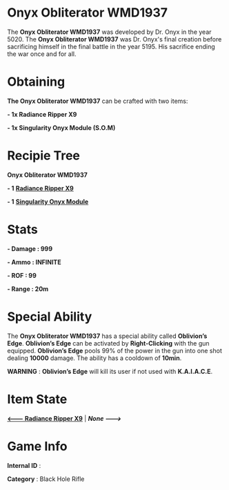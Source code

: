 # Onyx Obliterator WMD1937

The **Onyx Obliterator WMD1937** was developed by Dr. Onyx in the year 5020. The **Onyx Obliterator WMD1937** was Dr. Onyx's final creation before sacrificing himself in the final battle in the year 5195. His sacrifice ending the war once and for all.

# Obtaining

**The Onyx Obliterator WMD1937** can be crafted with two items: 

**- 1x Radiance Ripper X9**

**- 1x Singularity Onyx Module (S.O.M)**

# Recipie Tree

**Onyx Obliterator WMD1937**

**- 1** [**Radiance Ripper X9**]()

**- 1** [**Singularity Onyx Module**](https://github.com/AlphaMC0/Lone-Martian/blob/main/Upgrade%20Modules/Singularity%20Onyx%20Module%20(S.O.M).md)

# Stats

**- Damage : 999**

**- Ammo : INFINITE**

**- ROF : 99**

**- Range : 20m**

# Special Ability

The **Onyx Obliterator WMD1937** has a special ability called **Oblivion’s Edge**. **Oblivion’s Edge** can be activated by **Right-Clicking** with the gun equipped. **Oblivion’s Edge** pools 99% of the power in the gun into one shot dealing **10000** damage. The ability has a cooldown of **10min**.

**WARNING** : **Oblivion’s Edge** will kill its user if not used with **K.A.I.A.C.E**.

# Item State

[**<--- Radiance Ripper X9**]() | ***None --->***

# Game Info

**Internal ID** : 

**Category** : Black Hole Rifle
